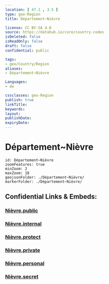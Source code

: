```yaml
---
location: [ 47.1 , 3.5 ] 
type: geo-Region
title: Département~Nièvre

license: CC BY-SA 4.0
source: https://datahub.io/core/country-codes
isDeleted: false
isReadOnly: false
draft: false
confidential: public

tags:
- geo/Country/Region
aliases:
- Département~Nièvre

Languages:
- de

cssclasses: geo-Region
publish: true
linkTitle: 
keywords: 
layout: 
publishDate: 
expiryDate: 
---
```


# Département~Nièvre

```leaflet
id: Département~Nièvre
zoomFeatures: true 
minZoom: 2 
maxZoom: 18
geojsonFolder: ./Département~Nièvre/
markerFolder: ./Département~Nièvre/
```


## Confidential Links & Embeds: 

### [Nièvre.public](/_public/\Earth\Continent\Europe\Europe~West\France\regions~France\Bourgogne-Franche-Comté\departments~Bourgogne-Franche-ComtéNièvre.public.md) 

### [Nièvre.internal](/_internal/\Earth\Continent\Europe\Europe~West\France\regions~France\Bourgogne-Franche-Comté\departments~Bourgogne-Franche-ComtéNièvre.internal.md) 

### [Nièvre.protect](/_protect/\Earth\Continent\Europe\Europe~West\France\regions~France\Bourgogne-Franche-Comté\departments~Bourgogne-Franche-ComtéNièvre.protect.md) 

### [Nièvre.private](/_private/\Earth\Continent\Europe\Europe~West\France\regions~France\Bourgogne-Franche-Comté\departments~Bourgogne-Franche-ComtéNièvre.private.md) 

### [Nièvre.personal](/_personal/\Earth\Continent\Europe\Europe~West\France\regions~France\Bourgogne-Franche-Comté\departments~Bourgogne-Franche-ComtéNièvre.personal.md) 

### [Nièvre.secret](/_secret/\Earth\Continent\Europe\Europe~West\France\regions~France\Bourgogne-Franche-Comté\departments~Bourgogne-Franche-ComtéNièvre.secret.md)

